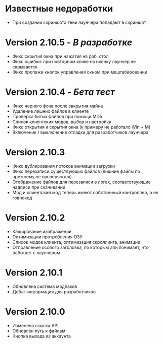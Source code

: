 # Известные недоработки
- При создании скриншота тени лаунчера попадают в скриншот

# Version 2.10.5 - _В разработке_
- Фикс скрытия окна при нажатия на раб. стол
- Фикс ошибки: при повторном клике на иконку лаунчер не скрывается
- Фикс пропажи кнопок управления окном при маштабировании

# Version 2.10.4 - _Бета тест_
- Фикс черного фона после закрытия майна
- Удаление лишних файлов в клиенте
- Проверка битых файлов при помощи MD5
- Список клиентских модов, выбор и настройка
- Фикс открытия и скрытия окна (к примеру не работало Win + M)
- Включение / выключение отладки для разработчиков лаунчера

# Version 2.10.3
- Фикс дублирования потоков анимации загрузки
- Фикс перезаписи существующих файлов (лишние файлы по прежнему не проверяются)
- Отображение файлов для перезаписи в логах, соответствующие надписи при скачивании
- Мод и клиентский мод теперь имеют собственный контроллер, а не говнокод

# Version 2.10.2
- Кэширование изображений
- Оптимизации протребления ОЗУ
- Список модов клиента, оптимизация скроллинга, анимации
- Отправление особого заголовка, по которым апи понимает, что работает с лаунчером

# Version 2.10.1
- Обновлена система модпаков
- Дебаг-информация для разработчиков

# Version 2.10.0
- Изменена ссылка API
- Обновлен путь к файлам
- Кнопка выхода из аккаунта
